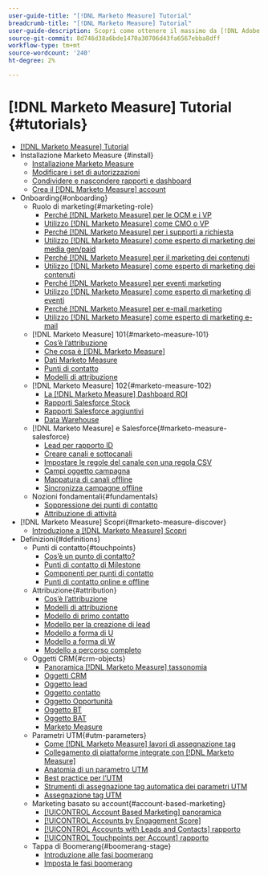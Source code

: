 ```yaml
---
user-guide-title: "[!DNL Marketo Measure] Tutorial"
breadcrumb-title: "[!DNL Marketo Measure] Tutorial"
user-guide-description: Scopri come ottenere il massimo da [!DNL Adobe Marketo Measure] (ex [!DNL Bizible]), the industry's leading B2B marketing attribution application. Watch tutorials on installation, onboarding, [!DNL Marketo Measure] Principi fondamentali e definizioni.
source-git-commit: 8d746d38a6bde1470a30706d43fa6567ebba8dff
workflow-type: tm+mt
source-wordcount: '240'
ht-degree: 2%

---
```



# [!DNL Marketo Measure] Tutorial {#tutorials}

+ [[!DNL Marketo Measure] Tutorial](overview.md)
+ Installazione Marketo Measure {#install}
   + [Installazione Marketo Measure](installing/install-production.md)
   + [Modificare i set di autorizzazioni](installing/modify-permission-sets-production.md)
   + [Condividere e nascondere rapporti e dashboard](installing/sharing-reports-production.md)
   + [Crea il [!DNL Marketo Measure] account](installing/creating-marketo-measure-account-production.md)
+ Onboarding{#onboarding}
   + Ruolo di marketing{#marketing-role}
      + [Perché [!DNL Marketo Measure] per le OCM e i VP](onboarding/marketing-role/cmo-and-vp-why.md)
      + [Utilizzo [!DNL Marketo Measure] come CMO o VP](onboarding/marketing-role/cmo-and-vp-using.md)
      + [Perché [!DNL Marketo Measure] per i supporti a richiesta](onboarding/marketing-role/demand-gen-why.md)
      + [Utilizzo [!DNL Marketo Measure] come esperto di marketing dei media gen/paid](onboarding/marketing-role/demand-gen-using.md)
      + [Perché [!DNL Marketo Measure] per il marketing dei contenuti](onboarding/marketing-role/content-marketing-why.md)
      + [Utilizzo [!DNL Marketo Measure] come esperto di marketing dei contenuti](onboarding/marketing-role/content-marketing-using.md)
      + [Perché [!DNL Marketo Measure] per eventi marketing](onboarding/marketing-role/events-marketing-why.md)
      + [Utilizzo [!DNL Marketo Measure] come esperto di marketing di eventi](onboarding/marketing-role/events-marketing-using.md)
      + [Perché [!DNL Marketo Measure] per e-mail marketing](onboarding/marketing-role/email-marketing-why.md)
      + [Utilizzo [!DNL Marketo Measure] come esperto di marketing e-mail](onboarding/marketing-role/email-marketing-using.md)
   + [!DNL Marketo Measure] 101{#marketo-measure-101}
      + [Cos’è l’attribuzione](onboarding/marketo-measure-101/what-is-attribution.md)
      + [Che cosa è [!DNL Marketo Measure]](onboarding/marketo-measure-101/what-is-marketo-measure.md)
      + [Dati Marketo Measure](onboarding/marketo-measure-101/marketo-measure-data.md)
      + [Punti di contatto](onboarding/marketo-measure-101/touchpoints.md)
      + [Modelli di attribuzione](onboarding/marketo-measure-101/attribution-models.md)
   + [!DNL Marketo Measure] 102{#marketo-measure-102}
      + [La [!DNL Marketo Measure] Dashboard ROI](onboarding/marketo-measure-102/roi-dashboards.md)
      + [Rapporti Salesforce Stock](onboarding/marketo-measure-102/stock-salesforce-reports.md)
      + [Rapporti Salesforce aggiuntivi](onboarding/marketo-measure-102/addtional-salesforce-reports.md)
      + [Data Warehouse](onboarding/marketo-measure-102/data-warehouse.md)
   + [!DNL Marketo Measure] e Salesforce{#marketo-measure-salesforce}
      + [Lead per rapporto ID](onboarding/marketo-measure-salesforce/leads-by-id-report.md)
      + [Creare canali e sottocanali](onboarding/marketo-measure-salesforce/creating-channels-subchannels.md)
      + [Impostare le regole del canale con una regola CSV](onboarding/marketo-measure-salesforce/channel-rules-csv.md)
      + [Campi oggetto campagna](onboarding/marketo-measure-salesforce/campaign-object-fields.md)
      + [Mappatura di canali offline](onboarding/marketo-measure-salesforce/mapping-offline-channels.md)
      + [Sincronizza campagne offline](onboarding/marketo-measure-salesforce/syncing-offline-campaigns.md)
   + Nozioni fondamentali{#fundamentals}
      + [Soppressione dei punti di contatto](onboarding/marketo-measure-salesforce/touchpoint-suppression.md)
      + [Attribuzione di attività](onboarding/fundamentals/activities-attribution.md)
+ [!DNL Marketo Measure] Scopri{#marketo-measure-discover}
   + [Introduzione a [!DNL Marketo Measure] Scopri](marketo-measure-discover/introduction-to-marketo-measure-discover.md)
+ Definizioni{#definitions}
   + Punti di contatto{#touchpoints}
      + [Cos’è un punto di contatto?](definitions/touchpoints/what-is-a-touchpoint.md)
      + [Punti di contatto di Milestone](definitions/touchpoints/milestone-touchpoints.md)
      + [Componenti per punti di contatto](definitions/touchpoints/touchpoint-components.md)
      + [Punti di contatto online e offline](definitions/touchpoints/online-offline-touchpoints.md)
   + Attribuzione{#attribution}
      + [Cos’è l’attribuzione](definitions/attribution/what-is-attribution.md)
      + [Modelli di attribuzione](definitions/attribution/attribution-models.md)
      + [Modello di primo contatto](definitions/attribution/first-touch-model.md)
      + [Modello per la creazione di lead](definitions/attribution/lead-creation-model.md)
      + [Modello a forma di U](definitions/attribution/u-shaped-model.md)
      + [Modello a forma di W](definitions/attribution/w-shaped-model.md)
      + [Modello a percorso completo](definitions/attribution/full-path-model.md)
   + Oggetti CRM{#crm-objects}
      + [Panoramica [!DNL Marketo Measure] tassonomia](definitions/crm-objects/taxonomy-overview.md)
      + [Oggetti CRM](definitions/crm-objects/crm-objects.md)
      + [Oggetto lead](definitions/crm-objects/lead-object.md)
      + [Oggetto contatto](definitions/crm-objects/contact-object.md)
      + [Oggetto Opportunità](definitions/crm-objects/opportunity-object.md)
      + [Oggetto BT](definitions/crm-objects/bt-object.md)
      + [Oggetto BAT](definitions/crm-objects/bat-object.md)
      + [Marketo Measure](definitions/crm-objects/marketo-measure-person.md)
   + Parametri UTM{#utm-parameters}
      + [Come [!DNL Marketo Measure] lavori di assegnazione tag](definitions/utm-parameters/how-marketo-measure-tagging-works.md)
      + [Collegamento di piattaforme integrate con [!DNL Marketo Measure]](definitions/utm-parameters/connecting-integrated-platforms-with-marketo-measure.md)
      + [Anatomia di un parametro UTM](definitions/utm-parameters/anatomy-of-a-utm-parameter.md)
      + [Best practice per l’UTM](definitions/utm-parameters/utm-best-practices.md)
      + [Strumenti di assegnazione tag automatica dei parametri UTM](definitions/utm-parameters/utm-parameter-auto-tagging-tools.md)
      + [Assegnazione tag UTM](definitions/utm-parameters/utm-tagging.md)
   + Marketing basato su account{#account-based-marketing}
      + [[!UICONTROL Account Based Marketing] panoramica](definitions/account-based-marketing/abm-overview.md)
      + [[!UICONTROL Accounts by Engagement Score]](definitions/account-based-marketing/accounts-by-engagement-score.md)
      + [[!UICONTROL Accounts with Leads and Contacts] rapporto](definitions/account-based-marketing/accounts-with-leads-and-contacts.md)
      + [[!UICONTROL Touchpoints per Account] rapporto](definitions/account-based-marketing/touchpoints-per-account-report.md)
   + Tappa di Boomerang{#boomerang-stage}
      + [Introduzione alle fasi boomerang](definitions/boomerang-stage/introduction-to-boomerang-stages.md)
      + [Imposta le fasi boomerang](definitions/boomerang-stage/setting-up-boomerang-stages.md)
